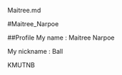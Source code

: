Maitree.md

#Maitree_Narpoe

##Profile
  My name : Maitree Narpoe
  
  My nickname : Ball
  
  KMUTNB 
  
